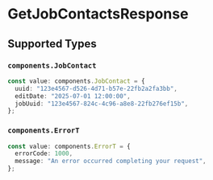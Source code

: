 # GetJobContactsResponse


## Supported Types

### `components.JobContact`

```typescript
const value: components.JobContact = {
  uuid: "123e4567-d526-4d71-b57e-22fb2a2fa3bb",
  editDate: "2025-07-01 12:00:00",
  jobUuid: "123e4567-824c-4c96-a8e8-22fb276ef15b",
};
```

### `components.ErrorT`

```typescript
const value: components.ErrorT = {
  errorCode: 1000,
  message: "An error occurred completing your request",
};
```

